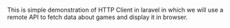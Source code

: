 This  is simple demonstration of HTTP Client in laravel in which we will use a remote API to fetch data about games and display it in browser.

